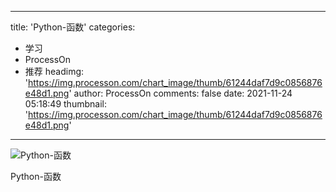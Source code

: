 
---
title: 'Python-函数'
categories: 
 - 学习
 - ProcessOn
 - 推荐
headimg: 'https://img.processon.com/chart_image/thumb/61244daf7d9c0856876e48d1.png'
author: ProcessOn
comments: false
date: 2021-11-24 05:18:49
thumbnail: 'https://img.processon.com/chart_image/thumb/61244daf7d9c0856876e48d1.png'
---

<div>   
<img class="thumb" alt="Python-函数" src="https://img.processon.com/chart_image/thumb/61244daf7d9c0856876e48d1.png" referrerpolicy="no-referrer">
<p>Python-函数</p>  
</div>
            